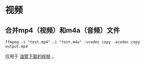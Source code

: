 # 视频

## 合并mp4（视频）和m4a（音频）文件

```shell
ffmpeg -i "test.mp4" -i "test.m4a" -vcodec copy -acodec copy output.mp4
```

应用于 [油管下载的视频](https://youtube.iiilab.com/) 。